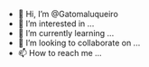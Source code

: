 - 👋 Hi, I’m @Gatomaluqueiro
- 👀 I’m interested in ...
- 🌱 I’m currently learning ...
- 💞️ I’m looking to collaborate on ...
- 📫 How to reach me ...

<!---
Gatomaluqueiro/Gatomaluqueiro is a ✨ special ✨ repository because its `README.md` (this file) appears on your GitHub profile.
You can click the Preview link to take a look at your changes.
--->
